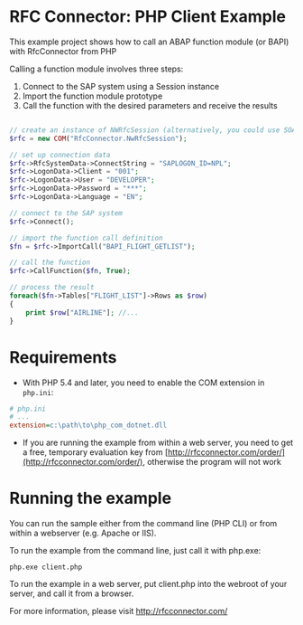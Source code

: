 # RFC Connector: PHP Client Example

This example project shows how to call an ABAP function module (or BAPI) with RfcConnector from PHP

Calling a function module involves three steps:

1. Connect to the SAP system using a Session instance
2. Import the function module prototype
3. Call the function with the desired parameters and receive the results

```php

// create an instance of NWRfcSession (alternatively, you could use SOAPSession)
$rfc = new COM("RfcConnector.NwRfcSession");

// set up connection data
$rfc->RfcSystemData->ConnectString = "SAPLOGON_ID=NPL";
$rfc->LogonData->Client = "001";
$rfc->LogonData->User = "DEVELOPER";
$rfc->LogonData->Password = "***";
$rfc->LogonData->Language = "EN";

// connect to the SAP system
$rfc->Connect();

// import the function call definition
$fn = $rfc->ImportCall("BAPI_FLIGHT_GETLIST");

// call the function
$rfc->CallFunction($fn, True);

// process the result
foreach($fn->Tables["FLIGHT_LIST"]->Rows as $row)
{
	print $row["AIRLINE"]; //...
}
```

# Requirements

* With PHP 5.4 and later, you need to enable the COM extension in `php.ini`:

```ini
# php.ini
# ...
extension=c:\path\to\php_com_dotnet.dll
```

* If you are running the example from within a web server, you need to get a free, 
temporary evaluation key from [http://rfcconnector.com/order/](http://rfcconnector.com/order/),
otherwise the program will not work

# Running the example

You can run the sample either from the command line (PHP CLI) or from within a webserver (e.g. Apache or IIS).

To run the example from the command line, just call it with php.exe:

```
php.exe client.php
```

To run the example in a web server, put client.php into the webroot of your server, and call it from a browser.

For more information, please visit http://rfcconnector.com/
